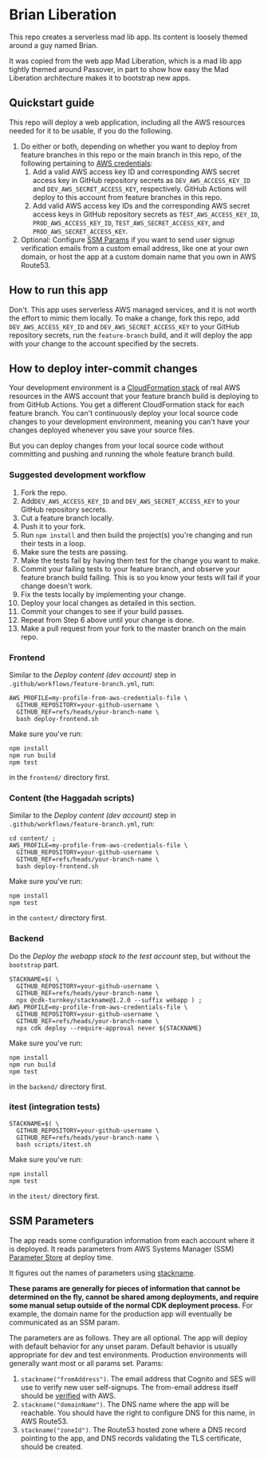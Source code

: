 # Brian Liberation

This repo creates a serverless mad lib app. Its content is loosely themed around a guy named Brian.

It was copied from the web app Mad Liberation, which is a mad lib app tightly themed around Passover, in part to show how easy the Mad Liberation architecture makes it to bootstrap new apps.

## Quickstart guide

This repo will deploy a web application, including all the AWS resources needed for it to be usable, if you do the following.

1. Do either or both, depending on whether you want to deploy from feature branches in this repo or the main branch in this repo, of the following pertaining to [AWS credentials](https://docs.aws.amazon.com/general/latest/gr/aws-sec-cred-types.html):
   1. Add a valid AWS access key ID and corresponding AWS secret access key in GitHub repository secrets as `DEV_AWS_ACCESS_KEY_ID` and `DEV_AWS_SECRET_ACCESS_KEY`, respectively. GitHub Actions will deploy to this account from feature branches in this repo.
   1. Add valid AWS access key IDs and the corresponding AWS secret access keys in GitHub repository secrets as `TEST_AWS_ACCESS_KEY_ID`, `PROD_AWS_ACCESS_KEY_ID`, `TEST_AWS_SECRET_ACCESS_KEY`, and `PROD_AWS_SECRET_ACCESS_KEY`.
1. Optional: Configure [SSM Params](#ssm-parameters) if you want to send user signup verification emails from a custom email address, like one at your own domain, or host the app at a custom domain name that you own in AWS Route53.

## How to run this app

Don't. This app uses serverless AWS managed services, and it is not worth the effort to mimic them locally. To make a change, fork this repo, add `DEV_AWS_ACCESS_KEY_ID` and `DEV_AWS_SECRET_ACCESS_KEY` to your GitHub repository secrets, run the `feature-branch` build, and it will deploy the app with your change to the account specified by the secrets.

## How to deploy inter-commit changes

Your development environment is a [CloudFormation stack](https://docs.aws.amazon.com/AWSCloudFormation/latest/UserGuide/cfn-whatis-concepts.html#w2ab1b5c15b9) of real AWS resources in the AWS account that your feature branch build is deploying to from GitHub Actions. You get a different CloudFormation stack for each feature branch. You can't continuously deploy your local source code changes to your development environment, meaning you can't have your changes deployed whenever you save your source files.

But you can deploy changes from your local source code without committing and pushing and running the whole feature branch build.

### Suggested development workflow

1. Fork the repo.
2. Add`DEV_AWS_ACCESS_KEY_ID` and `DEV_AWS_SECRET_ACCESS_KEY` to your GitHub repository secrets.
3. Cut a feature branch locally.
4. Push it to your fork.
5. Run `npm install` and then build the project(s) you're changing and run their tests in a loop.
6. Make sure the tests are passing.
7. Make the tests fail by having them test for the change you want to make.
8. Commit your failing tests to your feature branch, and observe your feature branch build failing. This is so you know your tests will fail if your change doesn't work.
9. Fix the tests locally by implementing your change.
10. Deploy your local changes as detailed in this section.
11. Commit your changes to see if your build passes.
12. Repeat from Step 6 above until your change is done.
13. Make a pull request from your fork to the master branch on the main repo.

### Frontend

Similar to the _Deploy content (dev account)_ step in `.github/workflows/feature-branch.yml`, run:

```
AWS_PROFILE=my-profile-from-aws-credentials-file \
  GITHUB_REPOSITORY=your-github-username \
  GITHUB_REF=refs/heads/your-branch-name \
  bash deploy-frontend.sh
```

Make sure you've run:

```
npm install
npm run build
npm test
```

in the `frontend/` directory first.

### Content (the Haggadah scripts)

Similar to the _Deploy content (dev account)_ step in `.github/workflows/feature-branch.yml`, run:

```
cd content/ ;
AWS_PROFILE=my-profile-from-aws-credentials-file \
  GITHUB_REPOSITORY=your-github-username \
  GITHUB_REF=refs/heads/your-branch-name \
  bash deploy-frontend.sh
```

Make sure you've run:

```
npm install
npm test
```

in the `content/` directory first.

### Backend

Do the _Deploy the webapp stack to the test account_ step, but without the `bootstrap` part.

```
STACKNAME=$( \
  GITHUB_REPOSITORY=your-github-username \
  GITHUB_REF=refs/heads/your-branch-name \
  npx @cdk-turnkey/stackname@1.2.0 --suffix webapp ) ;
AWS_PROFILE=my-profile-from-aws-credentials-file \
  GITHUB_REPOSITORY=your-github-username \
  GITHUB_REF=refs/heads/your-branch-name \
  npx cdk deploy --require-approval never ${STACKNAME}
```

Make sure you've run:

```
npm install
npm run build
npm test
```

in the `backend/` directory first.

### itest (integration tests)

```
STACKNAME=$( \
  GITHUB_REPOSITORY=your-github-username \
  GITHUB_REF=refs/heads/your-branch-name \
  bash scripts/itest.sh
```

Make sure you've run:

```
npm install
npm test
```

in the `itest/` directory first.

## SSM Parameters

The app reads some configuration information from each account where it is deployed. It reads parameters from AWS Systems Manager (SSM) [Parameter Store](https://docs.aws.amazon.com/systems-manager/latest/userguide/systems-manager-parameter-store.html) at deploy time.

It figures out the names of parameters using [stackname](https://www.npmjs.com/package/@cdk-turnkey/stackname).

**These params are generally for pieces of information that cannot be determined on the fly, cannot be shared among deployments, and require some manual setup outside of the normal CDK deployment process.** For example, the domain name for the production app will eventually be communicated as an SSM param.

The parameters are as follows. They are all optional. The app will deploy with default behavior for any unset param. Default behavior is usually appropriate for dev and test environments. Production environments will generally want most or all params set. Params:

1. `stackname("fromAddress")`. The email address that Cognito and SES will use to verify new user self-signups. The from-email address itself should be [verified](https://docs.aws.amazon.com/ses/latest/DeveloperGuide/verify-email-addresses.html) with AWS.
2. `stackname("domainName")`. The DNS name where the app will be reachable. You should have the right to configure DNS for this name, in AWS Route53.
3. `stackname("zoneId")`. The Route53 hosted zone where a DNS record pointing to the app, and DNS records validating the TLS certificate, should be created.
